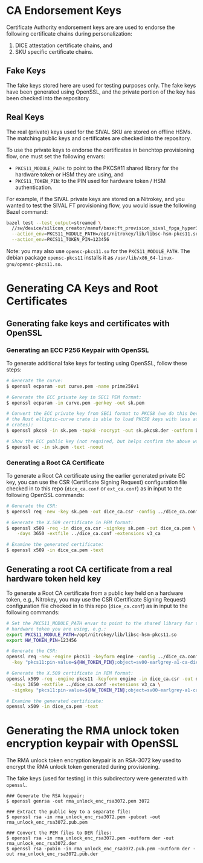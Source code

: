 # CA Endorsement Keys

Certificate Authority endorsement keys are are used to endorse the following
certificate chains during personalization:
1. DICE attestation certificate chains, and
2. SKU specific certificate chains.

## Fake Keys

The fake keys stored here are used for testing purposes only.
The fake keys have been generated using OpenSSL, and the private portion of
the key has been checked into the repository.

## Real Keys

The real (private) keys used for the SIVAL SKU are stored on offline HSMs.
The matching public keys and certificates are checked into the repository.

To use the private keys to endorse the certificates in benchtop provisioning
flow, one must set the following envars:
  - `PKCS11_MODULE_PATH`: to point to the PKCS#11 shared library for the
    hardware token or HSM they are using, and
  - `PKCS11_TOKEN_PIN`: to the PIN used for hardware token / HSM authentication.

For example, if the SIVAL private keys are stored on a Nitrokey, and you wanted
to test the SIVAL FT provisioning flow, you would issue the following Bazel
command:
```sh
bazel test --test_output=streamed \
  //sw/device/silicon_creator/manuf/base:ft_provision_sival_fpga_hyper310_rom_with_fake_keys \
  --action_env=PKCS11_MODULE_PATH=/opt/nitrokey/lib/libsc-hsm-pkcs11.so \
  --action_env=PKCS11_TOKEN_PIN=123456
```

Note: you may also use `opensc-pkcs11.so` for the `PKCS11_MODULE_PATH`. The
debian package `opensc-pkcs11` installs it as
`/usr/lib/x86_64-linux-gnu/opensc-pkcs11.so`.

# Generating CA Keys and Root Certificates

## Generating fake keys and certificates with OpenSSL
### Generating an ECC P256 Keypair with OpenSSL
To generate additional fake keys for testing using OpenSSL, follow these steps:
```sh
# Generate the curve:
$ openssl ecparam -out curve.pem -name prime256v1

# Generate the ECC private key in SEC1 PEM format:
$ openssl ecparam -in curve.pem -genkey -out sk.pem

# Convert the ECC private key from SEC1 format to PKCS8 (we do this because
# the Rust elliptic-curve crate is able to load PKCS8 keys with less additional
# crates):
$ openssl pkcs8 -in sk.pem -topk8 -nocrypt -out sk.pkcs8.der -outform DER

# Show the ECC public key (not required, but helps confirm the above worked):
$ openssl ec -in sk.pem -text -noout
```

### Generating a Root CA Certificate

To generate a Root CA certificate using the earlier generated private EC key,
you can use the CSR (Certificate Signing Request) configuration file checked in
to this repo (`dice_ca.conf` or `ext_ca.conf`) as in input to the following
OpenSSL commands:
```sh
# Generate the CSR:
$ openssl req -new -key sk.pem -out dice_ca.csr -config ../dice_ca.conf

# Generate the X.509 certificate in PEM format:
$ openssl x509 -req -in dice_ca.csr -signkey sk.pem -out dice_ca.pem \
    -days 3650 -extfile ../dice_ca.conf -extensions v3_ca

# Examine the generated certificate:
$ openssl x509 -in dice_ca.pem -text
```

## Generating a root CA certificate from a real hardware token held key

To generate a Root CA certificate from a public key held on a hardware token,
e.g., Nitrokey, you may use the CSR (Certificate Signing Request) configuration
file checked in to this repo (`dice_ca.conf`) as in input to the following
commands:
```sh
# Set the PKCS11_MODULE_PATH envar to point to the shared library for the
# hardware token you are using, e.g.:
export PKCS11_MODULE_PATH=/opt/nitrokey/lib/libsc-hsm-pkcs11.so
export HW_TOKEN_PIN=123456

# Generate the CSR:
openssl req -new -engine pkcs11 -keyform engine -config ../dice_ca.conf -out dice_ca.csr \
  -key "pkcs11:pin-value=${HW_TOKEN_PIN};object=sv00-earlgrey-a1-ca-dice-0"

# Generate the X.509 certificate in PEM format:
openssl x509 -req -engine pkcs11 -keyform engine -in dice_ca.csr -out dice_ca.pem \
  -days 3650 -extfile ../dice_ca.conf -extensions v3_ca \
  -signkey "pkcs11:pin-value=${HW_TOKEN_PIN};object=sv00-earlgrey-a1-ca-dice-0"

# Examine the generated certificate:
openssl x509 -in dice_ca.pem -text
```

# Generating the RMA unlock token encryption keypair with OpenSSL

The RMA unlock token encryption keypair is an RSA-3072 key used to encrypt the
RMA unlock token generated during provisioning.

The fake keys (used for testing) in this subdirectory were generated with `openssl`.

```
### Generate the RSA keypair:
$ openssl genrsa -out rma_unlock_enc_rsa3072.pem 3072

### Extract the public key to a separate file:
$ openssl rsa -in rma_unlock_enc_rsa3072.pem -pubout -out rma_unlock_enc_rsa3072.pub.pem

### Convert the PEM files to DER files:
$ openssl rsa -in rma_unlock_enc_rsa3072.pem -outform der -out rma_unlock_enc_rsa3072.der
$ openssl rsa -pubin -in rma_unlock_enc_rsa3072.pub.pem -outform der -out rma_unlock_enc_rsa3072.pub.der
```
